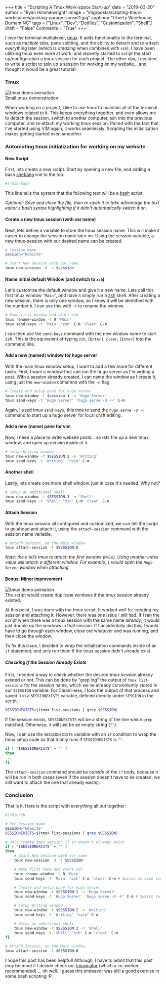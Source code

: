 +++
title  = "Scripting A Tmux Work-space Start-up"
date   = "2019-03-20"
author = "Ryan Himmelwright"
image  = "img/posts/scripting-tmux-workspaces/parking-garage-sunset1.jpg"
caption= "Liberty Warehouse, Durham NC"
tags   = ["Linux", "Dev", "Dotfiles", "Customization", "Shell",]
draft  = "False"
Comments = "True"
+++

I love the terminal multiplexer, [tmux](http://www.tmux.com). It adds
functionality to the terminal, such as multiple tabs, pane splitting, and the
ability to detach and re-attach everything later (which is *amazing* when
combined with `ssh`). I have been utilizing tmux even more at work, and recently
started to script the start up/configuration a tmux session for each project.
The other day, I decided to write a script to spin up a session for working on my
website... and thought it would be a great tutorial!

<!--more-->

### Tmux

<img alt="tmux demo animation" src="../../img/posts/scripting-tmux-workspaces/animation-hover.png" onmouseover="this.src='../../img/posts/scripting-tmux-workspaces/tmux-demo.gif'" onmouseout="this.src='../../img/posts/scripting-tmux-workspaces/animation-hover.png'" style="max-width: 100%;"/>
<div class="caption">Small tmux demonstration</div>

When working on a project, I like to use tmux to maintain all of the terminal
windows related to it. This keeps everything together, and even allows me to 
detach the session, switch to another computer, ssh into the previous computer,
and re-attach my working tmux session. Paired with the fact that I've started
using VIM again, it works seamlessly. Scripting the initialization makes
getting started even smoother.

### Automating tmux initialization for working on my website
#### New Script

First, lets create a new script. Start by opening a new file, and adding a bash
[shebang](https://en.wikipedia.org/wiki/Shebang_(Unix)) line to the top:

```bash
#!/bin/bash

```

This line tells the system that the following text will be a
[bash](https://en.wikipedia.org/wiki/Bash_(Unix_shell)) script.

*Optional: Save and close the file, then re-open it to take advantage the text
editor's bash syntax highlighting if it didn't automatically switch it on.*


#### Create a new tmux session (with var name)

Next, lets define a variable to store the tmux session name. This will make it
easier to change the session name later on. Using the session variable, a new
tmux-session with our desired name can be created.

```bash
# Session Name
session="Website"

# Start New Session with our name
tmux new-session -d -s $session
```

#### Name initial default Window (and switch to `zsh`)

Let's customize the default window and give it a new name. Lets call this first tmux
window `"Main"`, and have it simply run a [zsh](https://ohmyz.sh/) shell. After
creating a new session, there is only one window, so I know it will be
identified with the number `0`. I can use this with `-t` to rename the window.

``` bash
# Name first Window and start zsh
tmux rename-window -t 0 'Main'
tmux send-keys -t 'Main' 'zsh' C-m 'clear' C-m
```

I can then use the `send-keys` command with the new window name to start zsh.
This is the equivalent of typing `zsh`, `[Enter]`, `clear`, `[Enter]` into the
command line.


#### Add a new (named) window for hugo server

With the main tmux window setup, I want to add a few more for
different tasks. First, I want a window that can run the hugo server
as I'm writing a post. With a session already created, I can name the
window as I create it, using just the `new-window` comamnd with the
`-n` flag.

```bash
# Create and setup pane for hugo server
tmux new-window -t $session:1 -n 'Hugo Server'
tmux send-keys -t 'Hugo Server' 'hugo serve -D -F' C-m
```

Again, I used tmux `send-keys`, this time to send the `hugo serve -D
-F` command to start up a hugo server for local draft editing.

#### Add a new (name) pane for vim

Now, I need a place to write website posts... so lets fire up a new tmux
window, and open up neovim inside of it.

```bash
# setup Writing window
tmux new-window -t $SESSION:2 -n 'Writing'
tmux send-keys -t 'Writing' "nvim" C-m
```

#### Another shell

Lastly, lets create one more shell window, just in case it's needed. Why not?

```bash
# Setup an additional shell
tmux new-window -t $SESSION:3 -n 'Shell'
tmux send-keys -t 'Shell' "zsh" C-m 'clear' C-m
```

#### Attach Session

With the tmux session all configured and customized, we can tell the script to
go ahead and attach it, using the `attach-session` command with the session
name variable.

```bash
# Attach Session, on the Main window
tmux attach-session -t $SESSION:0
```

*Note: the `0` tells tmux to attach the first window (`Main`). Using
another index value will attach a different window. For example, `1`
would open the `Hugo Server` window when attaching*

#### Bonus: Minor improvement

<img alt="tmux demo animation" src="../../img/posts/scripting-tmux-workspaces/animation-hover.png" onmouseover="this.src='../../img/posts/scripting-tmux-workspaces/tmux-duplicate-windows.gif'" onmouseout="this.src='../../img/posts/scripting-tmux-workspaces/animation-hover.png'" style="max-width: 100%;"/>
<div class="caption">The script would create duplicate windows if the tmux
session already existed.</div>

At this point, I was done with the tmux script. It worked well for creating my
session and attaching it. However, there was *one* issue I still had. If I ran
the script when there was a tmux session with the same name *already*, it would
just double up the windows in that session. If I accidentally did this, I would
have to go through each window, close out whatever and was running, and then
close the window.

To fix this issue, I decided to wrap the initialization commands inside of an
`if` statement, and only run them if the tmux session *didn't* already exist.

##### Checking if the Session Already Exists

First, I needed a way to *check* whether the desired tmux session already existed
or not. This can be done by "grep'ing" the output of `tmux list-sessions` for
the session name, which we've already conveniently stored in our `$SESSION`
variable. For Cleanliness, I took the output of that process and saved it in a
`SESSIONEXISTS` variable, defined directly under `SESSION` in the script.
```bash
SESSIONEXISTS=$(tmux list-sessions | grep $SESSION)
```

If the session exists, `SESSIONEXISTS` will be a string of the line which `grep`
matched. Otherwise, it will just be an empty string (`""`).


Now, I can use the `SESSIONEXISTS` variable with an `if` condition to wrap the tmux
setup code so that it only runs if `SESSIONEXISTS` is `""`.
```bash
if [ "$SESSIONEXISTS" = "" ]
then
...
fi
```

The `attach-session` command should be *outside* of the `if` body,
because it will be run in both cases (even if the session doesn't have
to be created, we still want to attach the one that already exists).


### Conclusion

That is it. Here is the script with everything all put together:

```bash
#!/bin/sh

# Set Session Name
SESSION="Website"
SESSIONEXISTS=$(tmux list-sessions | grep $SESSION)

# Only create tmux session if it doesn't already exist
if [ "$SESSIONEXISTS" = "" ]
then
    # Start New Session with our name
    tmux new-session -d -s $SESSION

    # Name first Pane and start zsh
    tmux rename-window -t 0 'Main'
    tmux send-keys -t 'Main' 'zsh' C-m 'clear' C-m # Switch to bind script?

    # Create and setup pane for hugo server
    tmux new-window -t $SESSION:1 -n 'Hugo Server'
    tmux send-keys -t 'Hugo Server' 'hugo serve -D -F' C-m # Switch to bind script?

    # setup Writing window
    tmux new-window -t $SESSION:2 -n 'Writing'
    tmux send-keys -t 'Writing' "nvim" C-m

    # Setup an additional shell
    tmux new-window -t $SESSION:3 -n 'Shell'
    tmux send-keys -t 'Shell' "zsh" C-m 'clear' C-m
fi

# Attach Session, on the Main window
tmux attach-session -t $SESSION:0
```

I hope this post has been helpful! Although, I have to admit that this post
*may* be moot if I decide check out
[tmuxinator](https://github.com/tmuxinator/tmuxinator) (which a co-worker
recommended) ... oh well. I guess this endeavor was still a good exercise in
some bash scripting :P.
